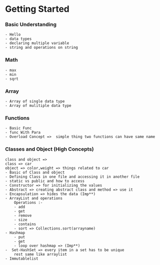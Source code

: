 # Getting Started
### Basic Understanding
    - Hello 
    - data types
    - declaring multiple variable
    - string and operations on string
### Math 
    - max
    - min
    - sqrt
### Array
    - Array of single data type
    - Array of mulitiple data type
### Functions
    - Basic Func
    - func With Para
    - Overload Concept =>  simple thing two functions can have same name
### Classes and Object (High Concepts)
    class and object =>
    class => car
    object => color,weight => things related to car
    - Basic of Class and object
    - Defining Class in one file and accessing it in another file
    - static vs public and how to access
    - Constructor => for initializing the values
    - Abstract => creating abstract class and method => use it 
    - Encapsulation => hides the data (Imp**)
    - ArrayList and operations
        Operations :-
        - add
        - get
        - remove
        - size
        - contains
        - sort => Collections.sort(arrayname)
    - Hashmap
        - put
        - get
        - loop over hashmap => (Imp**)
    -  Set-HashSet => every item in a set has to be unique
        rest same like arraylist
    - Immutablelist
    
    
    
